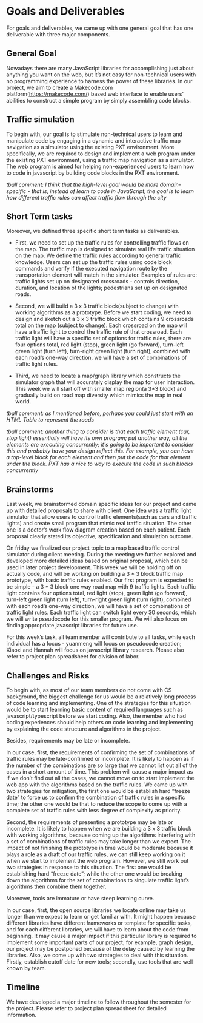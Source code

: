# Goals and Deliverables

For goals and deliverables, we came up with one general goal that has one deliverable with three major components. 

## General Goal

Nowadays there are many JavaScript libraries for accomplishing just about anything you want on the web, but it’s 
not easy for non-technical users with no programming experience to harness the power of these libraries. In our 
project, we aim to create a Makecode.com platform(https://makecode.com/) based web interface to enable users’ 
abilities to construct a simple program by simply assembling code blocks. 

## Traffic simulation

To begin with, our goal is to stimulate non-technical users to learn and manipulate code by engaging in a dynamic
and interactive traffic map navigation as a simulator using the existing PXT environment. More specifically, we 
are required to design and implement a web program under the existing PXT environment, using a traffic map navigation 
as a simulator. The web program is aimed for helping non-experienced users to learn how to code in javascript by building
code blocks in the PXT environment. 

*tball comment: I think that the high-level goal would be more domain-specific - that is, instead of learn to code in JavaScript,
the goal is to learn how different traffic rules can affect traffic flow through the city*

## Short Term tasks

Moreover, we defined three specific short term tasks as deliverables.

* First, we need to set up the traffic rules for controlling traffic flows on the map. The traffic map is designed to 
simulate real life traffic situation on the map. We define the traffic rules according to general traffic knowledge. 
Users can set up the traffic rules using code block commands and verify if the executed navigation route by the 
transportation element will match in the simulator. Examples of rules are: traffic lights set up on designated crossroads - 
controls direction, duration, and location of the lights; pedestrians set up on designated roads.

* Second, we will build a 3 x 3 traffic block(subject to change) with working algorithms as a prototype. 
Before we start coding, we need to design and sketch out a 3 x 3 traffic block which contains 9 crossroads total 
on the map (subject to change). Each crossroad on the map will have a traffic light to control the traffic rule 
of that crossroad. Each traffic light will have a specific set of options for traffic rules, there are four options 
total, red light (stop), green light (go forward), turn-left green light (turn left), turn-right green light (turn right), 
combined with each road’s one-way direction, we will have a set of combinations of traffic light rules.

* Third, we need to locate a map/graph library which constructs the simulator graph that will accurately display the 
map for user interaction. This week we will start off with smaller map region(a 3*3 block) and gradually build on road
map diversity which mimics the map in real world.

*tball comment: as I mentioned before, perhaps you could just start with an HTML Table to represent the roads*

*tball comment: another thing to consider is that each traffic element (car, stop light) essentially will have its own 
program; put another way, all the elements are executing concurrently; it's going to be important to consider this and
probably have your design reflect this. For example, you can have a top-level block for each element and then put the
code for that element under the block. PXT has a nice to way to execute the code in such blocks concurrently*



## Brainstorms 

Last week, we brainstormed domain specific ideas for our project and came up with detailed proposals to share with client. 
One idea was a traffic light simulator that allow users to control traffic elements(such as cars and traffic lights) and 
create small program that mimic real traffic situation. The other one is a doctor’s work flow diagram creation based on each patient. Each proposal clearly stated its objective, specification and simulation outcome. 

On friday we finalized our project topic to a map based traffic control simulator during client meeting. During the meeting 
we further explored and developed more detailed ideas based on original proposal, which can be used in later project development.
This week we will be holding off on actually code, and will be working on building a 3 * 3 block traffic map prototype, with basic traffic rules enabled. Our first program is expected to be simple - a 3 * 3 block one way road map with 9 traffic lights. Each traffic
light contains four options total, red light (stop), green light (go forward), turn-left green light (turn left), turn-right green 
light (turn right), combined with each road’s one-way direction, we will have a set of combinations of traffic light rules. Each 
traffic light can switch light every 30 seconds, which we will write pseudocode for this smaller program. We will also focus on 
finding appropriate javascript libraries for future use.

For this week’s task, all team member will contribute to all tasks, while each individual has a focus - yuanmeng will focus on pseudocode creation; Xiaoxi and Hannah will focus on javascript library research. Please also refer to project plan spreadsheet for division of labor.

## Challenges and Risks

To begin with, as most of our team members do not come with CS background, the biggest challenge for us would be a relatively 
long process of code learning and implementing. One of the strategies for this situation would be to start learning basic 
content of required languages such as javascript/typescript before we start coding. Also, the member who had coding
experiences should help others on code learning and implementing by explaining the code structure and algorithms in the project.  

Besides, requirements may be late or incomplete. 

In our case, first, the requirements of confirming the set of combinations of traffic rules may be late-confirmed or incomplete. 
It is likely to happen as if the number of the combinations are so large that we cannot list out all of the cases in a short 
amount of time. This problem will cause a major impact as if we don’t find out all the cases, we cannot move on to start 
implement the web app with the algorithms based on the traffic rules. We came up with two strategies for mitigation,
the first one would be establish hard “freeze date” to force us to confirm the combination of traffic rules in a specific time; 
the other one would be that to reduce the scope to come up with a complete set of traffic rules with less degree of complexity 
as priority.

Second, the requirements of presenting a prototype may be late or incomplete. It is likely to happen when we are building 
a 3 x 3 traffic block with working algorithms, because coming up the algorithms interfering with a set of combinations of 
traffic rules may take longer than we expect. The impact of not finishing the prototype in time would be moderate because 
it plays a role as a draft of our traffic rules, we can still keep working on it when we start to implement the web program. 
However, we still work out two strategies in response to this situation. The first one would be establishing hard “freeze date”; 
while the other one would be breaking down the algorithms for the set of combinations to singulate traffic light’s algorithms 
then combine them together.

Moreover, tools are immature or have steep learning curve.

In our case, first, the open source libraries we locate online may take us longer than we expect to learn or get familiar with. 
It might happen because different libraries have different frameworks or template for specific tasks, and for each different 
libraries, we will have to learn about the code from beginning. It may cause a major impact if this particular library is required 
to implement some important parts of our project, for example, graph design, our project may be postponed because of the delay caused 
by learning the libraries. Also, we come up with two strategies to deal with this situation. Firstly, establish cutoff date for 
new tools; secondly, use tools that are well known by team.

## Timeline

We have developed a major timeline to follow throughout the semester for the project. Please refer to project plan spreadsheet 
for detailed information.
